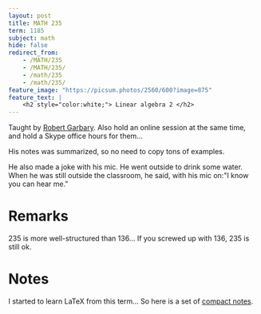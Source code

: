 ```yaml
---
layout: post
title: MATH 235
term: 1185
subject: math
hide: false
redirect_from:
    - /MATH/235
    - /MATH/235/
    - /math/235
    - /math/235/
feature_image: "https://picsum.photos/2560/600?image=875"
feature_text: |
    <h2 style="color:white;"> Linear algebra 2 </h2>
---
```


Taught by [Robert Garbary](https://uwaterloo.ca/math/about/people/rgarbary). Also hold an online session at the same time, and hold a Skype office hours for them...

His notes was summarized, so no need to copy tons of examples.

He also made a joke with his mic. He went outside to drink some water. When he was still outside the classroom, he said, with his mic on:"I know you can hear me."

# Remarks
235 is more well-structured than 136... If you screwed up with 136, 235 is still ok.

# Notes
I started to learn LaTeX from this term... So here is a set of [compact notes](/pdfs/1185/math235/math235.pdf).
